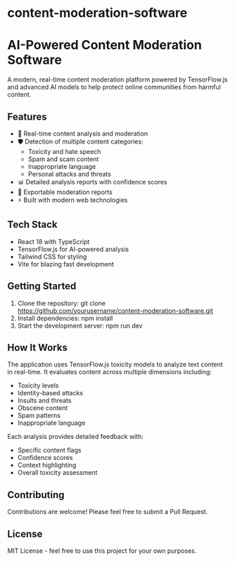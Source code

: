 # content-moderation-software
 
# AI-Powered Content Moderation Software

A modern, real-time content moderation platform powered by TensorFlow.js and advanced AI models to help protect online communities from harmful content.

## Features

- 🚀 Real-time content analysis and moderation
- 🛡️ Detection of multiple content categories:
  - Toxicity and hate speech
  - Spam and scam content
  - Inappropriate language
  - Personal attacks and threats
- 📊 Detailed analysis reports with confidence scores
- 💾 Exportable moderation reports
- ⚡ Built with modern web technologies

## Tech Stack

- React 18 with TypeScript
- TensorFlow.js for AI-powered analysis
- Tailwind CSS for styling
- Vite for blazing fast development

## Getting Started

1. Clone the repository: git clone https://github.com/yourusername/content-moderation-software.git
2. Install dependencies: npm install
3. Start the development server: npm run dev


## How It Works

The application uses TensorFlow.js toxicity models to analyze text content in real-time. It evaluates content across multiple dimensions including:

- Toxicity levels
- Identity-based attacks
- Insults and threats
- Obscene content
- Spam patterns
- Inappropriate language

Each analysis provides detailed feedback with:
- Specific content flags
- Confidence scores
- Context highlighting
- Overall toxicity assessment

## Contributing

Contributions are welcome! Please feel free to submit a Pull Request.

## License

MIT License - feel free to use this project for your own purposes.
